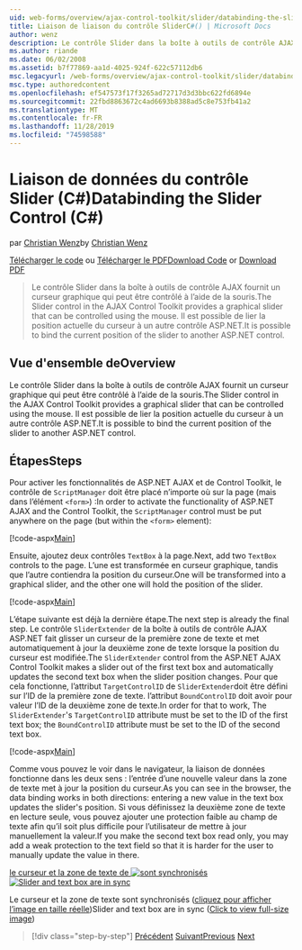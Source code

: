 ```yaml
---
uid: web-forms/overview/ajax-control-toolkit/slider/databinding-the-slider-control-cs
title: Liaison de liaison du contrôle SliderC#() | Microsoft Docs
author: wenz
description: Le contrôle Slider dans la boîte à outils de contrôle AJAX fournit un curseur graphique qui peut être contrôlé à l’aide de la souris. Il est possible de lier le positio actuel...
ms.author: riande
ms.date: 06/02/2008
ms.assetid: b7f77869-aa1d-4025-924f-622c57112db6
msc.legacyurl: /web-forms/overview/ajax-control-toolkit/slider/databinding-the-slider-control-cs
msc.type: authoredcontent
ms.openlocfilehash: ef547573f17f3265ad72717d3d3bbc622fd6894e
ms.sourcegitcommit: 22fbd8863672c4ad6693b8388ad5c8e753fb41a2
ms.translationtype: MT
ms.contentlocale: fr-FR
ms.lasthandoff: 11/28/2019
ms.locfileid: "74598588"
---
```

# <a name="databinding-the-slider-control-c"></a><span data-ttu-id="caa3c-104">Liaison de données du contrôle Slider (C#)</span><span class="sxs-lookup"><span data-stu-id="caa3c-104">Databinding the Slider Control (C#)</span></span>

<span data-ttu-id="caa3c-105">par [Christian Wenz](https://github.com/wenz)</span><span class="sxs-lookup"><span data-stu-id="caa3c-105">by [Christian Wenz](https://github.com/wenz)</span></span>

<span data-ttu-id="caa3c-106">[Télécharger le code](https://download.microsoft.com/download/9/3/f/93f8daea-bebd-4821-833b-95205389c7d0/Slider0.cs.zip) ou [Télécharger le PDF](https://download.microsoft.com/download/2/d/c/2dc10e34-6983-41d4-9c08-f78f5387d32b/slider0CS.pdf)</span><span class="sxs-lookup"><span data-stu-id="caa3c-106">[Download Code](https://download.microsoft.com/download/9/3/f/93f8daea-bebd-4821-833b-95205389c7d0/Slider0.cs.zip) or [Download PDF](https://download.microsoft.com/download/2/d/c/2dc10e34-6983-41d4-9c08-f78f5387d32b/slider0CS.pdf)</span></span>

> <span data-ttu-id="caa3c-107">Le contrôle Slider dans la boîte à outils de contrôle AJAX fournit un curseur graphique qui peut être contrôlé à l’aide de la souris.</span><span class="sxs-lookup"><span data-stu-id="caa3c-107">The Slider control in the AJAX Control Toolkit provides a graphical slider that can be controlled using the mouse.</span></span> <span data-ttu-id="caa3c-108">Il est possible de lier la position actuelle du curseur à un autre contrôle ASP.NET.</span><span class="sxs-lookup"><span data-stu-id="caa3c-108">It is possible to bind the current position of the slider to another ASP.NET control.</span></span>

## <a name="overview"></a><span data-ttu-id="caa3c-109">Vue d'ensemble de</span><span class="sxs-lookup"><span data-stu-id="caa3c-109">Overview</span></span>

<span data-ttu-id="caa3c-110">Le contrôle Slider dans la boîte à outils de contrôle AJAX fournit un curseur graphique qui peut être contrôlé à l’aide de la souris.</span><span class="sxs-lookup"><span data-stu-id="caa3c-110">The Slider control in the AJAX Control Toolkit provides a graphical slider that can be controlled using the mouse.</span></span> <span data-ttu-id="caa3c-111">Il est possible de lier la position actuelle du curseur à un autre contrôle ASP.NET.</span><span class="sxs-lookup"><span data-stu-id="caa3c-111">It is possible to bind the current position of the slider to another ASP.NET control.</span></span>

## <a name="steps"></a><span data-ttu-id="caa3c-112">Étapes</span><span class="sxs-lookup"><span data-stu-id="caa3c-112">Steps</span></span>

<span data-ttu-id="caa3c-113">Pour activer les fonctionnalités de ASP.NET AJAX et de Control Toolkit, le contrôle de `ScriptManager` doit être placé n’importe où sur la page (mais dans l’élément `<form>`) :</span><span class="sxs-lookup"><span data-stu-id="caa3c-113">In order to activate the functionality of ASP.NET AJAX and the Control Toolkit, the `ScriptManager` control must be put anywhere on the page (but within the `<form>` element):</span></span>

[!code-aspx[Main](databinding-the-slider-control-cs/samples/sample1.aspx)]

<span data-ttu-id="caa3c-114">Ensuite, ajoutez deux contrôles `TextBox` à la page.</span><span class="sxs-lookup"><span data-stu-id="caa3c-114">Next, add two `TextBox` controls to the page.</span></span> <span data-ttu-id="caa3c-115">L’une est transformée en curseur graphique, tandis que l’autre contiendra la position du curseur.</span><span class="sxs-lookup"><span data-stu-id="caa3c-115">One will be transformed into a graphical slider, and the other one will hold the position of the slider.</span></span>

[!code-aspx[Main](databinding-the-slider-control-cs/samples/sample2.aspx)]

<span data-ttu-id="caa3c-116">L’étape suivante est déjà la dernière étape.</span><span class="sxs-lookup"><span data-stu-id="caa3c-116">The next step is already the final step.</span></span> <span data-ttu-id="caa3c-117">Le contrôle `SliderExtender` de la boîte à outils de contrôle AJAX ASP.NET fait glisser un curseur de la première zone de texte et met automatiquement à jour la deuxième zone de texte lorsque la position du curseur est modifiée.</span><span class="sxs-lookup"><span data-stu-id="caa3c-117">The `SliderExtender` control from the ASP.NET AJAX Control Toolkit makes a slider out of the first text box and automatically updates the second text box when the slider position changes.</span></span> <span data-ttu-id="caa3c-118">Pour que cela fonctionne, l’attribut `TargetControlID` de `SliderExtender`doit être défini sur l’ID de la première zone de texte. l’attribut `BoundControlID` doit avoir pour valeur l’ID de la deuxième zone de texte.</span><span class="sxs-lookup"><span data-stu-id="caa3c-118">In order for that to work, The `SliderExtender`'s `TargetControlID` attribute must be set to the ID of the first text box; the `BoundControlID` attribute must be set to the ID of the second text box.</span></span>

[!code-aspx[Main](databinding-the-slider-control-cs/samples/sample3.aspx)]

<span data-ttu-id="caa3c-119">Comme vous pouvez le voir dans le navigateur, la liaison de données fonctionne dans les deux sens : l’entrée d’une nouvelle valeur dans la zone de texte met à jour la position du curseur.</span><span class="sxs-lookup"><span data-stu-id="caa3c-119">As you can see in the browser, the data binding works in both directions: entering a new value in the text box updates the slider's position.</span></span> <span data-ttu-id="caa3c-120">Si vous définissez la deuxième zone de texte en lecture seule, vous pouvez ajouter une protection faible au champ de texte afin qu’il soit plus difficile pour l’utilisateur de mettre à jour manuellement la valeur.</span><span class="sxs-lookup"><span data-stu-id="caa3c-120">If you make the second text box read only, you may add a weak protection to the text field so that it is harder for the user to manually update the value in there.</span></span>

<span data-ttu-id="caa3c-121">[le curseur et la zone de texte de ![sont synchronisés](databinding-the-slider-control-cs/_static/image2.png)](databinding-the-slider-control-cs/_static/image1.png)</span><span class="sxs-lookup"><span data-stu-id="caa3c-121">[![Slider and text box are in sync](databinding-the-slider-control-cs/_static/image2.png)](databinding-the-slider-control-cs/_static/image1.png)</span></span>

<span data-ttu-id="caa3c-122">Le curseur et la zone de texte sont synchronisés ([cliquez pour afficher l’image en taille réelle](databinding-the-slider-control-cs/_static/image3.png))</span><span class="sxs-lookup"><span data-stu-id="caa3c-122">Slider and text box are in sync ([Click to view full-size image](databinding-the-slider-control-cs/_static/image3.png))</span></span>

> [!div class="step-by-step"]
> <span data-ttu-id="caa3c-123">[Précédent](using-the-slider-control-with-auto-postback-cs.md)
> [Suivant](using-the-slider-control-with-auto-postback-vb.md)</span><span class="sxs-lookup"><span data-stu-id="caa3c-123">[Previous](using-the-slider-control-with-auto-postback-cs.md)
[Next](using-the-slider-control-with-auto-postback-vb.md)</span></span>
